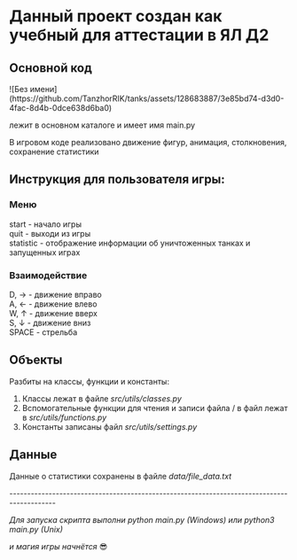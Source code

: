 <h1>Данный проект создан как учебный для аттестации в ЯЛ Д2</h1>
<h2>Основной код</h2>
![Без имени](https://github.com/TanzhorRIK/tanks/assets/128683887/3e85bd74-d3d0-4fac-8d4b-0dce638d6ba0)


<p>
    лежит в основном каталоге и имеет имя main.py
</p>

<p>В игровом коде реализовано движение фигур, анимация, столкновения, сохранение статистики</p>
<h2>Инструкция для пользователя игры:</h2>
<h3> Меню</h3>
<p>start - начало игры<br>
quit - выходи из игры<br>
statistic - отображение информации об уничтоженных танках и запущенных играх</p>
<h3> Взаимодействие</h3>
<p>D, →  -  движение вправо<br>
   A, ←  -  движение влево<br>
   W, ↑  -  движение вверх<br>
   S, ↓  -  движение вниз <br>
   SPACE - стрельба
</p>
<h2>Объекты</h2>
<p>Разбиты на классы, функции и константы:</p>
    <ol>
        <li>Классы лежат в файле <i>src/utils/classes.py</i></li>
        <li>Вспомогательные функции для чтения и записи файла / в файл лежат в <i>src/utils/functions.py</i></li>
        <li>Константы записаны файл <i>src/utils/settings.py</i></li>
    </ol>
<h2>Данные</h2>
<p>Данные о статистики сохранены в файле <i>data/file_data.txt</i></p>
-------------------------------------------------------------------------------------------
<p><i>Для запуска скрипта выполни python main.py (Windows) или python3 main.py (Unix)<br>

и магия игры начнётся</i> 😎</p>
